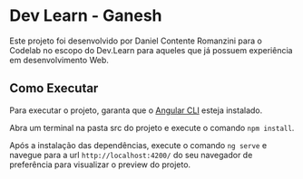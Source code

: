 # Dev Learn - Ganesh

Este projeto foi desenvolvido por Daniel Contente Romanzini para o Codelab no escopo do Dev.Learn para aqueles que já possuem experiência em desenvolvimento Web.

## Como Executar

Para executar o projeto, garanta que o [Angular CLI](https://angular.dev/tools/cli/setup-local) esteja instalado.

Abra um terminal na pasta src do projeto e execute o comando `npm install`.

Após a instalação das dependências, execute o comando `ng serve` e navegue para a url `http://localhost:4200/` do seu navegador de preferência para visualizar o preview do projeto.
